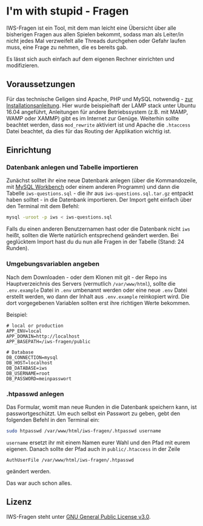 # I'm with stupid - Fragen

IWS-Fragen ist ein Tool, mit dem man leicht eine Übersicht über alle bisherigen Fragen aus allen Spielen bekommt, sodass man als Leiter/in nicht jedes Mal verzweifelt alle Threads durchgehen oder Gefahr laufen muss, eine Frage zu nehmen, die es bereits gab.

Es lässt sich auch einfach auf dem eigenen Rechner einrichten und modifizieren.

## Voraussetzungen
Für das technische Geligen sind Apache, PHP und MySQL notwendig - [zur Installationsanleitung](https://www.digitalocean.com/community/tutorials/how-to-install-linux-apache-mysql-php-lamp-stack-on-ubuntu-16-04). Hier wurde beispielhaft der LAMP stack unter Ubuntu 16.04 angeführt, Anleitungen für andere Betriebssystem (z.B. mit MAMP, WAMP oder XAMMP) gibt es im Internet zur Genüge.
Weiterhin sollte beachtet werden, dass `mod_rewrite` aktiviert ist und Apache die `.htaccess` Datei beachtet, da dies für das Routing der Applikation wichtig ist.

## Einrichtung
### Datenbank anlegen und Tabelle importieren
Zunächst solltet ihr eine neue Datenbank anlegen (über die Kommandozeile, mit [MySQL Workbench](https://www.mysql.com/de/products/workbench/) oder einem anderen Programm) und dann die Tabelle `iws-questions.sql` - die ihr aus `iws-questions.sql.tar.gz` entpackt haben solltet - in die Datenbank importieren. Der Import geht einfach über den Terminal mit dem Befehl:

```sh
mysql -uroot -p iws < iws-questions.sql
```
Falls du einen anderen Benutzernamen hast oder die Datenbank nicht `iws` heißt, sollten die Werte natürlich entsprechend geändert werden.
Bei geglücktem Import hast du du nun alle Fragen in der Tabelle (Stand: 24 Runden).


### Umgebungsvariablen angeben
Nach dem Downloaden - oder dem Klonen mit git - der Repo ins Hauptverzeichnis des Servers (vermutlich `/var/www/html`), sollte die `.env.example` Datei in `.env` umbenannt werden oder eine neue `.env` Datei erstellt werden, wo dann der Inhalt aus `.env.example` reinkopiert wird.
Die dort vorgegebenen Variablen sollten erst ihre richtigen Werte bekommen.

Beispiel:

```
# local or production
APP_ENV=local
APP_DOMAIN=http://localhost
APP_BASEPATH=/iws-fragen/public

# Database
DB_CONNECTION=mysql
DB_HOST=localhost
DB_DATABASE=iws
DB_USERNAME=root
DB_PASSWORD=meinpasswort
```

### .htpasswd anlegen

Das Formular, womit man neue Runden in die Datenbank speichern kann, ist passwortgeschützt. Um euch selbst ein Passwort zu geben, gebt den folgenden Befehl in den Terminal ein:

```sh
sudo htpasswd /var/www/html/iws-fragen/.htpasswd username
```
`username` ersetzt ihr mit einem Namen eurer Wahl und den Pfad mit eurem eigenen.
Danach sollte der Pfad auch in `public/.htaccess` in der Zeile

```
AuthUserFile /var/www/html/iws-fragen/.htpasswd
```

geändert werden.

Das war auch schon alles.

## Lizenz
IWS-Fragen steht unter [GNU General Public License v3.0](https://www.gnu.org/licenses/gpl.html).
